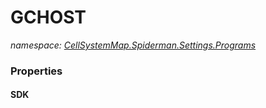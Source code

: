 ﻿# GCHOST
_namespace: [CellSystemMap.Spiderman.Settings.Programs](./index.md)_






### Properties

#### SDK

